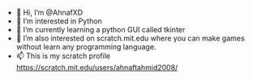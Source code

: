 - 👋 Hi, I’m @AhnafXD
- 👀 I’m interested in Python
- 🌱 I’m currently learning a python GUI called tkinter
- 💞️ I’m also interested on scratch.mit.edu where you can make games without learn any programming language.
- 📫 This is my scratch profile https://scratch.mit.edu/users/ahnaftahmid2008/

<!---
AhnafXD/AhnafXD is a ✨ special ✨ repository because its `README.md` (this file) appears on your GitHub profile.
You can click the Preview link to take a look at your changes.
--->
